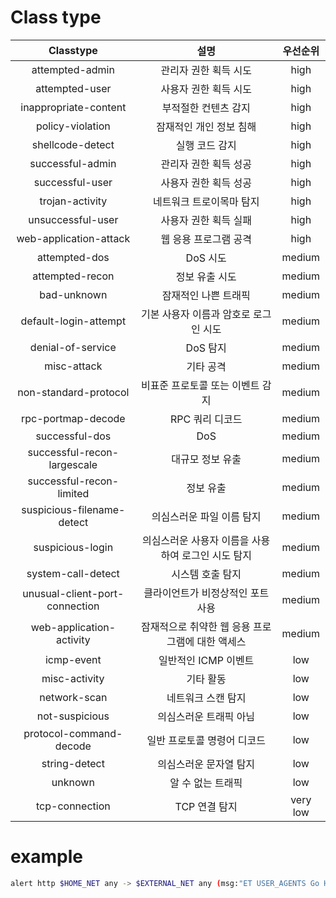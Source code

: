 # Class type
|            Classtype           |                        설명                        | 우선순위 |
|:------------------------------:|:--------------------------------------------------:|:--------:|
| attempted-admin                | 관리자 권한 획득 시도                              | high     |
| attempted-user                 | 사용자 권한 획득 시도                              | high     |
| inappropriate-content          | 부적절한 컨텐츠 감지                               | high     |
| policy-violation               | 잠재적인 개인 정보 침해                            | high     |
| shellcode-detect               | 실행 코드 감지                                     | high     |
| successful-admin               | 관리자 권한 획득 성공                              | high     |
| successful-user                | 사용자 권한 획득 성공                              | high     |
| trojan-activity                | 네트워크 트로이목마 탐지                           | high     |
| unsuccessful-user              | 사용자 권한 획득 실패                              | high     |
| web-application-attack         | 웹 응용 프로그램 공격                              | high     |
| attempted-dos                  | DoS 시도                                           | medium   |
| attempted-recon                | 정보 유출 시도                                     | medium   |
| bad-unknown                    | 잠재적인 나쁜 트래픽                               | medium   |
| default-login-attempt          | 기본 사용자 이름과 암호로 로그인 시도              | medium   |
| denial-of-service              | DoS 탐지                                           | medium   |
| misc-attack                    | 기타 공격                                          | medium   |
| non-standard-protocol          | 비표준 프로토콜 또는 이벤트 감지                   | medium   |
| rpc-portmap-decode             | RPC 쿼리 디코드                                    | medium   |
| successful-dos                 | DoS                                                | medium   |
| successful-recon-largescale    | 대규모 정보 유출                                   | medium   |
| successful-recon-limited       | 정보 유출                                          | medium   |
| suspicious-filename-detect     | 의심스러운 파일 이름 탐지                          | medium   |
| suspicious-login               | 의심스러운 사용자 이름을 사용하여 로그인 시도 탐지 | medium   |
| system-call-detect             | 시스템 호출 탐지                                   | medium   |
| unusual-client-port-connection | 클라이언트가 비정상적인 포트 사용                  | medium   |
| web-application-activity       | 잠재적으로 취약한 웹 응용 프로그램에 대한 액세스   | medium   |
| icmp-event                     | 일반적인 ICMP 이벤트                               | low      |
| misc-activity                  | 기타 활동                                          | low      |
| network-scan                   | 네트워크 스캔 탐지                                 | low      |
| not-suspicious                 | 의심스러운 트래픽 아님                             | low      |
| protocol-command-decode        | 일반 프로토콜 명령어 디코드                        | low      |
| string-detect                  | 의심스러운 문자열 탐지                             | low      |
| unknown                        | 알 수 없는 트래픽                                  | low      |
| tcp-connection                 | TCP 연결 탐지                                      | very low |

# example
``` bash
alert http $HOME_NET any -> $EXTERNAL_NET any (msg:"ET USER_AGENTS Go HTTP Client User-Agent"; flow:established,to_server; http.user_agent; content:"Go-http-client"; nocase; fast_pattern; classtype:misc-activity; sid:2024897; rev:2; metadata:attack_target Client_Endpoint, created_at 2017_10_23, deployment Perimeter, former_category USER_AGENTS, signature_severity Major, updated_at 2020_08_13;)
```